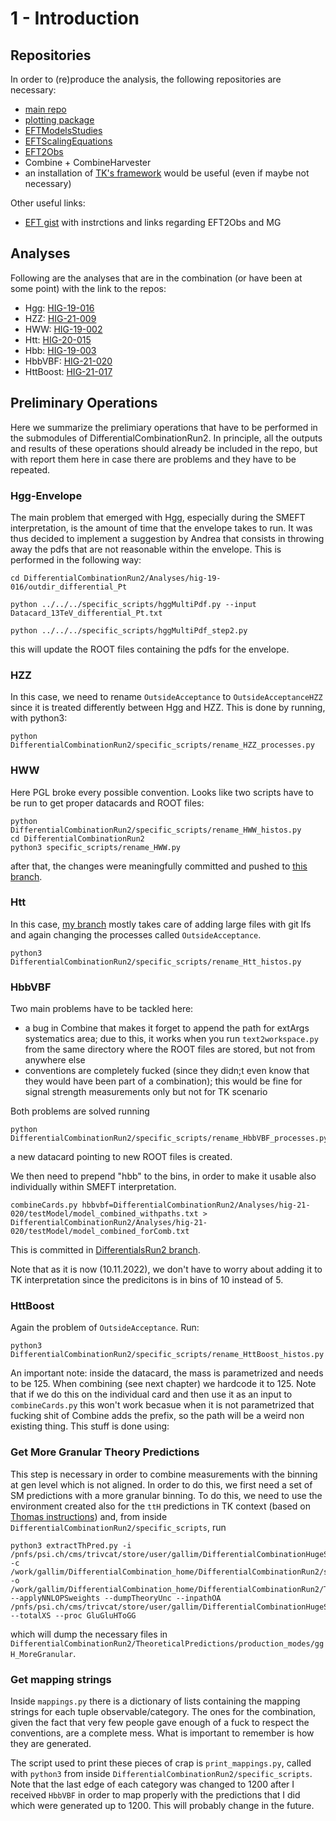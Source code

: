 # 1 - Introduction


## Repositories

In order to (re)produce the analysis, the following repositories are necessary:

- [main repo](https://gitlab.cern.ch/magalli/DifferentialCombinationRun2)
- [plotting package](https://github.com/maxgalli/DifferentialCombinationPostProcess)
- [EFTModelsStudies](https://github.com/maxgalli/EFTModelsStudies)
- [EFTScalingEquations](https://github.com/maxgalli/EFTScalingEquations/tree/differentials_220506)
- [EFT2Obs](https://github.com/maxgalli/EFT2Obs/tree/Run2Legacy_WithOtherChannels2)
- Combine + CombineHarvester
- an installation of [TK's framework](https://github.com/tklijnsma/differentialCombination2017) would be useful (even if maybe not necessary)

Other useful links:

- [EFT gist](https://gist.github.com/maxgalli/7407c634d7d5fa2ab5043ee0e434ba7c) with instrctions and links regarding EFT2Obs and MG

## Analyses

Following are the analyses that are in the combination (or have been at some point) with the link to the repos:

- Hgg: [HIG-19-016](https://gitlab.cern.ch/magalli/hig-19-016/-/tree/for_combination)
- HZZ: [HIG-21-009](https://gitlab.cern.ch/magalli/hig-21-009/-/tree/Run2Combination)
- HWW: [HIG-19-002](https://gitlab.cern.ch/magalli/hig-19-002/-/tree/Run2Combination)
- Htt: [HIG-20-015](https://gitlab.cern.ch/magalli/hig-20-015/-/tree/Run2Combination_renamed_correctnames)
- Hbb: [HIG-19-003](https://gitlab.cern.ch/magalli/hig-19-003)
- HbbVBF: [HIG-21-020](https://gitlab.cern.ch/magalli/hig-21-020/-/tree/DifferentialsRun2)
- HttBoost: [HIG-21-017](https://gitlab.cern.ch/magalli/hig-21-017/-/tree/DifferentialsRun2)

## Preliminary Operations

Here we summarize the prelimiary operations that have to be performed in the submodules of DifferentialCombinationRun2. In principle, all the outputs and results of these operations should already be included in the repo, but with report them here in case there are problems and they have to be repeated.

### Hgg-Envelope
The main problem that emerged with Hgg, especially during the SMEFT interpretation, is the amount of time that the envelope takes to run. It was thus decided to implement a suggestion by Andrea that consists in throwing away the pdfs that are not reasonable within the envelope. This is performed in the following way:

```
cd DifferentialCombinationRun2/Analyses/hig-19-016/outdir_differential_Pt

python ../../../specific_scripts/hggMultiPdf.py --input Datacard_13TeV_differential_Pt.txt

python ../../../specific_scripts/hggMultiPdf_step2.py
``` 

this will update the ROOT files containing the pdfs for the envelope.

### HZZ

In this case, we need to rename ```OutsideAcceptance``` to ```OutsideAcceptanceHZZ``` since it is treated differently between Hgg and HZZ. This is done by running, with python3:

```
python DifferentialCombinationRun2/specific_scripts/rename_HZZ_processes.py
```

### HWW

Here PGL broke every possible convention. Looks like two scripts have to be run to get proper datacards and ROOT files:

```
python DifferentialCombinationRun2/specific_scripts/rename_HWW_histos.py
cd DifferentialCombinationRun2
python3 specific_scripts/rename_HWW.py
```

after that, the changes were meaningfully committed and pushed to [this branch](https://gitlab.cern.ch/magalli/hig-19-002/-/tree/Run2Combination).

### Htt

In this case, [my branch](https://gitlab.cern.ch/magalli/hig-20-015/-/tree/Run2Combination_renamed_correctnames) mostly takes care of adding large files with git lfs and again changing the processes called ```OutsideAcceptance```.
```
python3 DifferentialCombinationRun2/specific_scripts/rename_Htt_histos.py
```

### HbbVBF
Two main problems have to be tackled here:
- a bug in Combine that makes it forget to append the path for extArgs systematics area; due to this, it works when you run ```text2workspace.py``` from the same directory where the ROOT files are stored, but not from anywhere else
- conventions are completely fucked (since they didn;t even know that they would have been part of a combination); this would be fine for signal strength measurements only but not for TK scenario

Both problems are solved running
```
python DifferentialCombinationRun2/specific_scripts/rename_HbbVBF_processes.py
```
a new datacard pointing to new ROOT files is created.

We then need to prepend "hbb" to the bins, in order to make it usable also individually within SMEFT interpretation.

```
combineCards.py hbbvbf=DifferentialCombinationRun2/Analyses/hig-21-020/testModel/model_combined_withpaths.txt > DifferentialCombinationRun2/Analyses/hig-21-020/testModel/model_combined_forComb.txt
```

This is committed in [DifferentialsRun2 branch](https://gitlab.cern.ch/magalli/hig-21-020/-/tree/DifferentialsRun2).

Note that as it is now (10.11.2022), we don't have to worry about adding it to TK interpretation since the predicitons is in bins of 10 instead of 5.

### HttBoost
Again the problem of ```OutsideAcceptance```. Run:
```
python3 DifferentialCombinationRun2/specific_scripts/rename_HttBoost_histos.py
```

An important note: inside the datacard, the mass is parametrized and needs to be 125. When combining (see next chapter) we hardcode it to 125. Note that if we do this on the individual card and then use it as an input to ```combineCards.py``` this won't work becasue when it is not parametrized that fucking shit of Combine adds the prefix, so the path will be a weird non existing thing.
This stuff is done using:

### Get More Granular Theory Predictions

This step is necessary in order to combine measurements with the binning at gen level which is not aligned. In order to do this, we first need a set of SM predictions with a more granular binning. To do this, we need to use the environment created also for the ```ttH``` predictions in TK context (based on [Thomas instructions](https://gist.github.com/threiten/2c4a10df9be5e5c5938717a3d33cf9bd#extracting-theoretical-predictions)) and, from inside ```DifferentialCombinationRun2/specific_scripts```, run 
```
python3 extractThPred.py -i /pnfs/psi.ch/cms/trivcat/store/user/gallim/DifferentialCombinationHugeSamples/dev_differential_fPA_SFsysT_signal_IA_18 -c /work/gallim/DifferentialCombination_home/DifferentialCombinationRun2/specific_scripts/splitConfig_Pt_2018_MoreGranular.yml -o /work/gallim/DifferentialCombination_home/DifferentialCombinationRun2/TheoreticalPredictions/production_modes/ggH_MoreGranular/theoryPred_Pt_2018_ggHMoreGranular.all --applyNNLOPSweights --dumpTheoryUnc --inpathOA /pnfs/psi.ch/cms/trivcat/store/user/gallim/DifferentialCombinationHugeSamples/dev_differential_fPA_SFsysT_signal_OA_18 --totalXS --proc GluGluHToGG
```
which will dump the necessary files in ```DifferentialCombinationRun2/TheoreticalPredictions/production_modes/ggH_MoreGranular```.

### Get mapping strings

Inside ```mappings.py``` there is a dictionary of lists containing the mapping strings for each tuple observable/category. The ones for the combination, given the fact that very few people gave enough of a fuck to respect the conventions, are a complete mess. What is important to remember is how they are generated.

The script used to print these pieces of crap is ```print_mappings.py```, called with ```python3``` from inside ```DifferentialCombinationRun2/specific_scripts```. Note that the last edge of each category was changed to 1200 after I received ```HbbVBF``` in order to map properly with the predictions that I did which were generated up to 1200. This will probably change in the future.